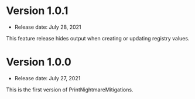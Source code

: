 # Version 1.0.1
* Release date: July 28, 2021

This feature release hides output when creating or updating registry values.

# Version 1.0.0
* Release date: July 27, 2021

This is the first version of PrintNightmareMitigations.